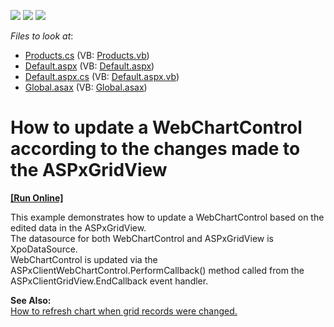 <!-- default badges list -->
![](https://img.shields.io/endpoint?url=https://codecentral.devexpress.com/api/v1/VersionRange/128575764/23.1.3%2B)
[![](https://img.shields.io/badge/Open_in_DevExpress_Support_Center-FF7200?style=flat-square&logo=DevExpress&logoColor=white)](https://supportcenter.devexpress.com/ticket/details/E1277)
[![](https://img.shields.io/badge/📖_How_to_use_DevExpress_Examples-e9f6fc?style=flat-square)](https://docs.devexpress.com/GeneralInformation/403183)
<!-- default badges end -->
<!-- default file list -->
*Files to look at*:

* [Products.cs](./CS/WebSite/App_Code/Products.cs) (VB: [Products.vb](./VB/WebSite/App_Code/Products.vb))
* [Default.aspx](./CS/WebSite/Default.aspx) (VB: [Default.aspx](./VB/WebSite/Default.aspx))
* [Default.aspx.cs](./CS/WebSite/Default.aspx.cs) (VB: [Default.aspx.vb](./VB/WebSite/Default.aspx.vb))
* [Global.asax](./CS/WebSite/Global.asax) (VB: [Global.asax](./VB/WebSite/Global.asax))
<!-- default file list end -->
# How to update a WebChartControl according to the changes made to the ASPxGridView
<!-- run online -->
**[[Run Online]](https://codecentral.devexpress.com/e1277/)**
<!-- run online end -->


<p>This example demonstrates how to update a WebChartControl based on the edited data in the ASPxGridView.<br />
The datasource for both WebChartControl and ASPxGridView is XpoDataSource. <br />
WebChartControl is updated via the ASPxClientWebChartControl.PerformCallback() method called from the ASPxClientGridView.EndCallback event handler.</p><p><strong>See Also:</strong><br />
<a href="https://www.devexpress.com/Support/Center/p/E1259">How to refresh chart when grid records were changed.</a></p>

<br/>


